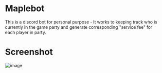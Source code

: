 # Maplebot
This is a discord bot for personal purpose - It works to keeping track who is currently in the game party and generate corresponding "service fee" for each player in party.
# Screenshot
![image](https://github.com/Smiorld/maplebot/assets/39952090/dfd21dc6-bf41-4a74-ad03-2807709259ba)
